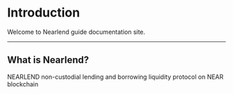 # Introduction

Welcome to Nearlend guide documentation site.

---

## What is Nearlend?

NEARLEND non-custodial lending and borrowing liquidity protocol on NEAR blockchain


